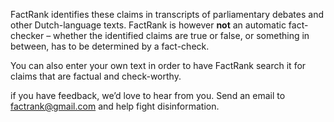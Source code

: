 FactRank identifies these claims in transcripts of parliamentary debates and other Dutch-language texts. FactRank is however **not** an automatic fact-checker – whether the identified claims are true or false, or something in between, has to be determined by a fact-check.


You can also <b-link to="/demo">enter your own text</b-link> in order to have FactRank search it for claims that are factual and
check-worthy.

if you have feedback, we’d love to hear from you. Send an email to <a href="mailto:factrank@gmail.com?Subject=Feedback" target="_top">factrank@gmail.com</a> and help fight disinformation.

